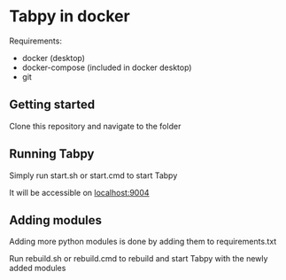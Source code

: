 # Tabpy in docker
Requirements:
- docker (desktop)
- docker-compose (included in docker desktop)
- git

## Getting started
Clone this repository and navigate to the folder

## Running Tabpy
Simply run start.sh or start.cmd to start Tabpy

It will be accessible on <a href="http://localhost:9004" target="_blank">localhost:9004</a>

## Adding modules
Adding more python modules is done by adding them to requirements.txt

Run rebuild.sh or rebuild.cmd to rebuild and start Tabpy with the newly added modules
